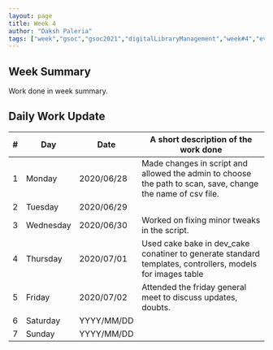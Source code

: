 ```yaml
---
layout: page
title: Week 4
author: "Daksh Paleria"
tags: ["week","gsoc","gsoc2021","digitalLibraryManagement","week#4","eval#1"]
---
```


## Week Summary

 
Work done in week summary.

## Daily Work Update

|\#|Day|Date|A short description of the work done|  
|---	|---	|---	|---	|  
|1   	| Monday 	|   2020/06/28	| Made changes in script and allowed the admin to choose the path to scan, save, change the name of csv file. |  
|2   	| Tuesday  	|   2020/06/29	| 	|  
|3   	| Wednesday  	|  2020/06/30 	| Worked on fixing minor tweaks in the script. |  
|4   	| Thursday  	|   2020/07/01	| Used cake bake in dev_cake conatiner to generate standard templates, controllers, models for images table |  
|5   	| Friday  	|   2020/07/02	| Attended the friday general meet to discuss updates, doubts. |  
|6   	| Saturday  	|   YYYY/MM/DD	| 	|  
|7   	| Sunday  	|   YYYY/MM/DD	|  |  
